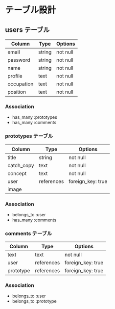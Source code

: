 # テーブル設計


## users テーブル

| Column     | Type   | Options   |
| ---------- | ------ | --------- |
| email      | string | not null  |
| password   | string | not null  |
| name       | string | not null  |
| profile    | text   | not null  |
| occupation | text   | not null  |
| position   | text   | not null  |

### Association
- has_many :prototypes
- has_many :comments


### prototypes テーブル

| Column     | Type       | Options            |
| ---------- | ---------- | ------------------ |
| title      | string     | not null           |
| catch_copy | text       | not null           |
| concept    | text       | not null           |
| user       | references |  foreign_key: true |
| image      |            |                    |ActiveStorage  

### Association
- belongs_to :user
- has_many :comments

### comments テーブル
| Column    | Type       | Options           |
| --------- | ---------- | ----------------- |
| text      | text       | not null          |
| user      | references | foreign_key: true |
| prototype | references | foreign_key: true |

### Association
- belongs_to :user
- belongs_to :prototype